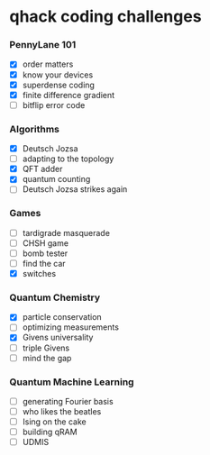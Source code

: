 # qhack coding challenges

### PennyLane 101
- [x] order matters
- [x] know your devices
- [x] superdense coding
- [x] finite difference gradient
- [ ] bitflip error code

### Algorithms
- [x] Deutsch Jozsa
- [ ] adapting to the topology
- [x] QFT adder
- [x] quantum counting
- [ ] Deutsch Jozsa strikes again

### Games
- [ ] tardigrade masquerade
- [ ] CHSH game
- [ ] bomb tester
- [ ] find the car
- [x] switches 

### Quantum Chemistry
- [x] particle conservation
- [ ] optimizing measurements
- [x] Givens universality
- [ ] triple Givens
- [ ] mind the gap

### Quantum Machine Learning
- [ ] generating Fourier basis
- [ ] who likes the beatles
- [ ] Ising on the cake
- [ ] building qRAM
- [ ] UDMIS
